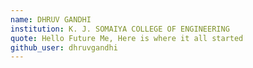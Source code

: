 ```yaml
---
name: DHRUV GANDHI
institution: K. J. SOMAIYA COLLEGE OF ENGINEERING
quote: Hello Future Me, Here is where it all started
github_user: dhruvgandhi
---
```

